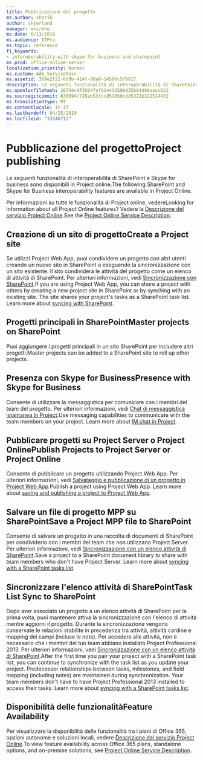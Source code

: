 ```yaml
---
title: Pubblicazione del progetto
ms.author: sharik
author: skjerland
manager: mnirkhe
ms.date: 6/13/2018
ms.audience: ITPro
ms.topic: reference
f1_keywords:
- interoperability-with-skype-for-business-and-sharepoint
ms.prod: office-online-server
localization_priority: Normal
ms.custom: Adm_ServiceDesc
ms.assetid: 369e2f21-6d9b-414f-98a8-14590c576817
description: Le seguenti funzionalità di interoperabilità di SharePoint e Skype for business sono disponibili in Project online.
ms.openlocfilehash: 26794c9f3564fef01443350b035b04498aacc622
ms.sourcegitcommit: 830694c729ab53fcc8518b0cdd5322b322514431
ms.translationtype: MT
ms.contentlocale: it-IT
ms.lasthandoff: 04/25/2019
ms.locfileid: "33246712"
---
```

# <a name="project-publishing"></a><span data-ttu-id="63889-103">Pubblicazione del progetto</span><span class="sxs-lookup"><span data-stu-id="63889-103">Project publishing</span></span>

<span data-ttu-id="63889-104">Le seguenti funzionalità di interoperabilità di SharePoint e Skype for business sono disponibili in Project online.</span><span class="sxs-lookup"><span data-stu-id="63889-104">The following SharePoint and Skype for Business interoperability features are available in Project Online.</span></span>
  
<span data-ttu-id="63889-105">Per informazioni su tutte le funzionalità di Project online, vedere</span><span class="sxs-lookup"><span data-stu-id="63889-105">Looking for information about all Project Online features?</span></span> <span data-ttu-id="63889-106">Vedere la [Descrizione del servizio Project Online](project-online-service-description.md).</span><span class="sxs-lookup"><span data-stu-id="63889-106">See the [Project Online Service Description](project-online-service-description.md).</span></span>
  
## <a name="create-a-project-site"></a><span data-ttu-id="63889-107">Creazione di un sito di progetto</span><span class="sxs-lookup"><span data-stu-id="63889-107">Create a Project site</span></span>
<span data-ttu-id="63889-108"><a name="bkmk_CreateProjectsite"> </a></span><span class="sxs-lookup"><span data-stu-id="63889-108"></span></span>

<span data-ttu-id="63889-p102">Se utilizzi Project Web App, puoi condividere un progetto con altri utenti creando un nuovo sito in SharePoint o eseguendo la sincronizzazione con un sito esistente. Il sito condividerà le attività del progetto come un elenco di attività di SharePoint. Per ulteriori informazioni, vedi [Sincronizzazione con SharePoint](https://go.microsoft.com/fwlink/p/?LinkId=271352).</span><span class="sxs-lookup"><span data-stu-id="63889-p102">If you are using Project Web App, you can share a project with others by creating a new project site in SharePoint or by synching with an existing site. The site shares your project's tasks as a SharePoint task list. Learn more about [syncing with SharePoint](https://go.microsoft.com/fwlink/p/?LinkId=271352).</span></span>
  
## <a name="master-projects-on-sharepoint"></a><span data-ttu-id="63889-112">Progetti principali in SharePoint</span><span class="sxs-lookup"><span data-stu-id="63889-112">Master projects on SharePoint</span></span>
<span data-ttu-id="63889-113"><a name="bkmk_MasterprojectsonSharePoint"> </a></span><span class="sxs-lookup"><span data-stu-id="63889-113"></span></span>

<span data-ttu-id="63889-114">Puoi aggiungere i progetti principali in un sito SharePoint per includere altri progetti.</span><span class="sxs-lookup"><span data-stu-id="63889-114">Master projects can be added to a SharePoint site to roll up other projects.</span></span> 
  
## <a name="presence-with-skype-for-business"></a><span data-ttu-id="63889-115">Presenza con Skype for Business</span><span class="sxs-lookup"><span data-stu-id="63889-115">Presence with Skype for Business</span></span>
<span data-ttu-id="63889-116"><a name="bkmk_PresencewithLync"> </a></span><span class="sxs-lookup"><span data-stu-id="63889-116"></span></span>

<span data-ttu-id="63889-p103">Consente di utilizzare la messaggistica per comunicare con i membri del team del progetto. Per ulteriori informazioni, vedi [Chat di messaggistica istantanea in Project](https://go.microsoft.com/fwlink/p/?LinkId=271351).</span><span class="sxs-lookup"><span data-stu-id="63889-p103">Use messaging capabilities to communicate with the team members on your project. Learn more about [IM chat in Project](https://go.microsoft.com/fwlink/p/?LinkId=271351).</span></span>
  
## <a name="publish-projects-to-project-server-or-project-online"></a><span data-ttu-id="63889-119">Pubblicare progetti su Project Server o Project Online</span><span class="sxs-lookup"><span data-stu-id="63889-119">Publish Projects to Project Server or Project Online</span></span>
<span data-ttu-id="63889-120"><a name="bkmk_PublishProjectstoServerOnline"> </a></span><span class="sxs-lookup"><span data-stu-id="63889-120"></span></span>

<span data-ttu-id="63889-p104">Consente di pubblicare un progetto utilizzando Project Web App. Per ulteriori informazioni, vedi [Salvataggio e pubblicazione di un progetto in Project Web App](https://go.microsoft.com/fwlink/p/?LinkId=271354).</span><span class="sxs-lookup"><span data-stu-id="63889-p104">Publish a project using Project Web App. Learn more about [saving and publishing a project to Project Web App](https://go.microsoft.com/fwlink/p/?LinkId=271354).</span></span>
  
## <a name="save-a-project-mpp-file-to-sharepoint"></a><span data-ttu-id="63889-123">Salvare un file di progetto MPP su SharePoint</span><span class="sxs-lookup"><span data-stu-id="63889-123">Save a Project MPP file to SharePoint</span></span>
<span data-ttu-id="63889-124"><a name="bkmk_SavefiletoSharePoint"> </a></span><span class="sxs-lookup"><span data-stu-id="63889-124"></span></span>

<span data-ttu-id="63889-p105">Consente di salvare un progetto in una raccolta di documenti di SharePoint per condividerlo con i membri del team che non utilizzano Project Server. Per ulteriori informazioni, vedi [Sincronizzazione con un elenco attività di SharePoint](https://go.microsoft.com/fwlink/p/?LinkId=271353).</span><span class="sxs-lookup"><span data-stu-id="63889-p105">Save a project to a SharePoint document library to share with team members who don't have Project Server. Learn more about [syncing with a SharePoint tasks list](https://go.microsoft.com/fwlink/p/?LinkId=271353).</span></span>
  
## <a name="task-list-sync-to-sharepoint"></a><span data-ttu-id="63889-127">Sincronizzare l'elenco attività di SharePoint</span><span class="sxs-lookup"><span data-stu-id="63889-127">Task List Sync to SharePoint</span></span>
<span data-ttu-id="63889-128"><a name="bkmk_TaskListSynctoSharePoint"> </a></span><span class="sxs-lookup"><span data-stu-id="63889-128"></span></span>

<span data-ttu-id="63889-p106">Dopo aver associato un progetto a un elenco attività di SharePoint per la prima volta, puoi mantenere attiva la sincronizzazione con l'elenco di attività mentre aggiorni il progetto. Durante la sincronizzazione vengono conservate le relazioni stabilite in precedenza tra attività, attività cardine e mapping dei campi (incluse le note). Per accedere alle attività, non è necessario che i membri del tuo team abbiano installato Project Professional 2013. Per ulteriori informazioni, vedi [Sincronizzazione con un elenco attività di SharePoint](https://go.microsoft.com/fwlink/p/?LinkId=271353).</span><span class="sxs-lookup"><span data-stu-id="63889-p106">After the first time you pair your project with a SharePoint task list, you can continue to synchronize with the task list as you update your project. Predecessor relationships between tasks, milestones, and field mapping (including notes) are maintained during synchronization. Your team members don't have to have Project Professional 2013 installed to access their tasks. Learn more about [syncing with a SharePoint tasks list](https://go.microsoft.com/fwlink/p/?LinkId=271353).</span></span>
  
## <a name="feature-availability"></a><span data-ttu-id="63889-133">Disponibilità delle funzionalità</span><span class="sxs-lookup"><span data-stu-id="63889-133">Feature Availability</span></span>
<span data-ttu-id="63889-134"><a name="bkmk_TaskListSynctoSharePoint"> </a></span><span class="sxs-lookup"><span data-stu-id="63889-134"></span></span>

<span data-ttu-id="63889-135">Per visualizzare la disponibilità delle funzionalità tra i piani di Office 365, opzioni autonome e soluzioni locali, vedere [Descrizione del servizio Project Online](project-online-service-description.md).</span><span class="sxs-lookup"><span data-stu-id="63889-135">To view feature availability across Office 365 plans, standalone options, and on-premise solutions, see [Project Online Service Description](project-online-service-description.md).</span></span>
  

